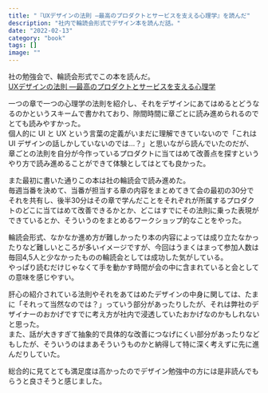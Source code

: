 ```yaml
---
title: "『UXデザインの法則 ―最高のプロダクトとサービスを支える心理学』を読んだ"
description: "社内で輪読会形式でデザイン本を読んだ話。"
date: "2022-02-13"
category: "book"
tags: []
image: ""
---
```


社の勉強会で、輪読会形式でこの本を読んだ。  
[UXデザインの法則 ―最高のプロダクトとサービスを支える心理学](https://www.amazon.co.jp/dp/4873119499?&linkCode=ll1&tag=nabeliwo-22&linkId=00a39d35900f914181488f8ff79da2e2&language=ja_JP&ref_=as_li_ss_tl)

一つの章で一つの心理学の法則を紹介し、それをデザインにあてはめるとどうなるのかというスキームで書かれており、隙間時間に章ごとに読み進められるのでとても読みやすかった。  
個人的に UI と UX という言葉の定義がいまだに理解できていないので「これは UI デザインの話しかしていないのでは…？」と思いながら読んでいたのだが、章ごとの法則を自分が今作っているプロダクトに当てはめて改善点を探すというやり方で読み進めることができて体験としてはとても良かった。

また最初に書いた通りこの本は社の輪読会で読み進めた。  
毎週当番を決めて、当番が担当する章の内容をまとめてきて会の最初の30分でそれを共有し、後半30分はその章で学んだことをそれぞれが所属するプロダクトのどこに当てはめて改善できるかとか、どこはすでにその法則に乗った表現ができているとか、そういうのをまとめるワークショップ的なことをやった。

輪読会形式、なかなか進め方が難しかったり本の内容によっては成り立たなかったりなど難しいところが多いイメージですが、今回はうまくはまって参加人数は毎回4,5人と少なかったものの輪読会としては成功した気がしている。  
やっぱり読むだけじゃなくて手を動かす時間が会の中に含まれていると会としての意味を感じやすい。

肝心の紹介されている法則やそれをあてはめたデザインの中身に関しては、たまに「それって当然なのでは？」っていう部分があったりしたが、それは弊社のデザイナーのおかげですでに考え方が社内で浸透していたおかげなのかもしれないと思った。  
また、話が大きすぎて抽象的で具体的な改善につなげにくい部分があったりなどもしたが、そういうのはまあそういうものかと納得して特に深く考えずに先に進んだりしていた。

総合的に見てとても満足度は高かったのでデザイン勉強中の方には是非読んでもらうと良さそうと感じました。
